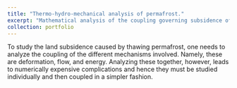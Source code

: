 ```yaml
---
title: "Thermo-hydro-mechanical analysis of permafrost."
excerpt: "Mathematical analysis of the coupling governing subsidence of thawing permafrost.<br/><img src='/images/thaw_cartoon3.png'>"
collection: portfolio
---
```


To study the land subsidence caused by thawing permafrost, one needs to analyze the coupling of the different mechanisms involved. Namely, these are deformation, flow, and energy. Analyzing these together, however, leads to numerically expensive complications and hence they must be studied individually and then coupled in a simpler fashion.
